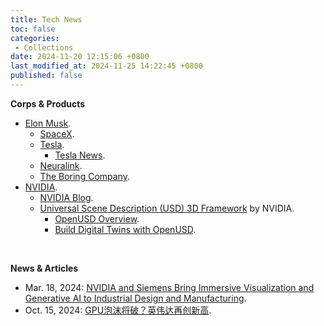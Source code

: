 ```yaml
---
title: Tech News
toc: false
categories:
 - Collections
date: 2024-11-20 12:15:06 +0800
last_modified_at: 2024-11-25 14:22:45 +0800
published: false
---
```


**Corps & Products**

- [Elon Musk](https://www.tesla.com/elon-musk).
  - [SpaceX](https://www.spacex.com/).
  - [Tesla](https://www.tesla.com/).
    - [Tesla News](https://www.tesla.com/blog).
  - [Neuralink](https://neuralink.com/).
  - [The Boring Company](https://www.boringcompany.com/).
- [NVIDIA](https://www.nvidia.com/en-us/).
  - [NVIDIA Blog](https://blogs.nvidia.com/).
  - [Universal Scene Description (USD) 3D Framework](https://www.nvidia.com/en-us/omniverse/usd/) by NVIDIA.
    - [OpenUSD Overview](https://docs.omniverse.nvidia.com/usd/latest/index.html).
    - [Build Digital Twins with OpenUSD](https://www.nvidia.com/en-us/omniverse/solutions/digital-twins/).

<br>

**News & Articles**

- Mar. 18, 2024: [NVIDIA and Siemens Bring Immersive Visualization and Generative AI to Industrial Design and Manufacturing](https://blogs.nvidia.com/blog/siemens-immersive-visualization-generative-ai/).
- Oct. 15, 2024: [GPU泡沫将破？英伟达再创新高](https://mp.weixin.qq.com/s/MC_MjxhMA9F4L2B7lJiOmg).

<br>